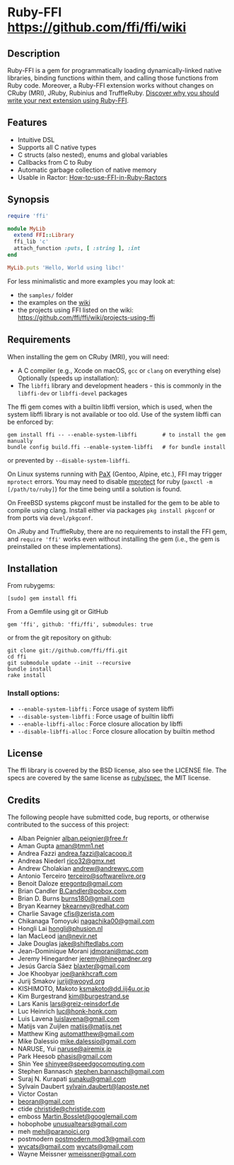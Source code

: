 # Ruby-FFI https://github.com/ffi/ffi/wiki

## Description

Ruby-FFI is a gem for programmatically loading dynamically-linked native
libraries, binding functions within them, and calling those functions
from Ruby code. Moreover, a Ruby-FFI extension works without changes
on CRuby (MRI), JRuby, Rubinius and TruffleRuby. [Discover why you should write your next extension
using Ruby-FFI](https://github.com/ffi/ffi/wiki/why-use-ffi).

## Features

- Intuitive DSL
- Supports all C native types
- C structs (also nested), enums and global variables
- Callbacks from C to Ruby
- Automatic garbage collection of native memory
- Usable in Ractor: [How-to-use-FFI-in-Ruby-Ractors](https://github.com/ffi/ffi/wiki/Ractors)

## Synopsis

```ruby
require 'ffi'

module MyLib
  extend FFI::Library
  ffi_lib 'c'
  attach_function :puts, [ :string ], :int
end

MyLib.puts 'Hello, World using libc!'
```

For less minimalistic and more examples you may look at:

- the `samples/` folder
- the examples on the [wiki](https://github.com/ffi/ffi/wiki)
- the projects using FFI listed on the wiki: https://github.com/ffi/ffi/wiki/projects-using-ffi

## Requirements

When installing the gem on CRuby (MRI), you will need:

- A C compiler (e.g., Xcode on macOS, `gcc` or `clang` on everything else)
  Optionally (speeds up installation):
- The `libffi` library and development headers - this is commonly in the `libffi-dev` or `libffi-devel` packages

The ffi gem comes with a builtin libffi version, which is used, when the system libffi library is not available or too old.
Use of the system libffi can be enforced by:

```
gem install ffi -- --enable-system-libffi        # to install the gem manually
bundle config build.ffi --enable-system-libffi   # for bundle install
```

or prevented by `--disable-system-libffi`.

On Linux systems running with [PaX](https://en.wikipedia.org/wiki/PaX) (Gentoo, Alpine, etc.), FFI may trigger `mprotect` errors. You may need to disable [mprotect](https://en.wikibooks.org/wiki/Grsecurity/Appendix/Grsecurity_and_PaX_Configuration_Options#Restrict_mprotect.28.29) for ruby (`paxctl -m [/path/to/ruby]`) for the time being until a solution is found.

On FreeBSD systems pkgconf must be installed for the gem to be able to compile using clang. Install either via packages `pkg install pkgconf` or from ports via `devel/pkgconf`.

On JRuby and TruffleRuby, there are no requirements to install the FFI gem, and `require 'ffi'` works even without installing the gem (i.e., the gem is preinstalled on these implementations).

## Installation

From rubygems:

    [sudo] gem install ffi

From a Gemfile using git or GitHub

    gem 'ffi', github: 'ffi/ffi', submodules: true

or from the git repository on github:

    git clone git://github.com/ffi/ffi.git
    cd ffi
    git submodule update --init --recursive
    bundle install
    rake install

### Install options:

- `--enable-system-libffi` : Force usage of system libffi
- `--disable-system-libffi` : Force usage of builtin libffi
- `--enable-libffi-alloc` : Force closure allocation by libffi
- `--disable-libffi-alloc` : Force closure allocation by builtin method

## License

The ffi library is covered by the BSD license, also see the LICENSE file.
The specs are covered by the same license as [ruby/spec](https://github.com/ruby/spec), the MIT license.

## Credits

The following people have submitted code, bug reports, or otherwise contributed to the success of this project:

- Alban Peignier <alban.peignier@free.fr>
- Aman Gupta <aman@tmm1.net>
- Andrea Fazzi <andrea.fazzi@alcacoop.it>
- Andreas Niederl <rico32@gmx.net>
- Andrew Cholakian <andrew@andrewvc.com>
- Antonio Terceiro <terceiro@softwarelivre.org>
- Benoit Daloze <eregontp@gmail.com>
- Brian Candler <B.Candler@pobox.com>
- Brian D. Burns <burns180@gmail.com>
- Bryan Kearney <bkearney@redhat.com>
- Charlie Savage <cfis@zerista.com>
- Chikanaga Tomoyuki <nagachika00@gmail.com>
- Hongli Lai <hongli@phusion.nl>
- Ian MacLeod <ian@nevir.net>
- Jake Douglas <jake@shiftedlabs.com>
- Jean-Dominique Morani <jdmorani@mac.com>
- Jeremy Hinegardner <jeremy@hinegardner.org>
- Jesús García Sáez <blaxter@gmail.com>
- Joe Khoobyar <joe@ankhcraft.com>
- Jurij Smakov <jurij@wooyd.org>
- KISHIMOTO, Makoto <ksmakoto@dd.iij4u.or.jp>
- Kim Burgestrand <kim@burgestrand.se>
- Lars Kanis <lars@greiz-reinsdorf.de>
- Luc Heinrich <luc@honk-honk.com>
- Luis Lavena <luislavena@gmail.com>
- Matijs van Zuijlen <matijs@matijs.net>
- Matthew King <automatthew@gmail.com>
- Mike Dalessio <mike.dalessio@gmail.com>
- NARUSE, Yui <naruse@airemix.jp>
- Park Heesob <phasis@gmail.com>
- Shin Yee <shinyee@speedgocomputing.com>
- Stephen Bannasch <stephen.bannasch@gmail.com>
- Suraj N. Kurapati <sunaku@gmail.com>
- Sylvain Daubert <sylvain.daubert@laposte.net>
- Victor Costan
- beoran@gmail.com
- ctide <christide@christide.com>
- emboss <Martin.Bosslet@googlemail.com>
- hobophobe <unusualtears@gmail.com>
- meh <meh@paranoici.org>
- postmodern <postmodern.mod3@gmail.com>
- wycats@gmail.com <wycats@gmail.com>
- Wayne Meissner <wmeissner@gmail.com>
